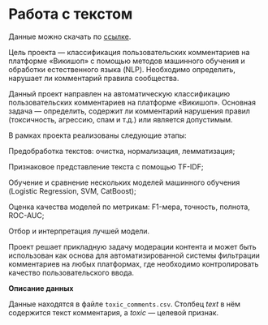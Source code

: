 # Работа с текстом

Данные можно скачать по [ссылке](https://code.s3.yandex.net/datasets/toxic_comments.csv).

Цель проекта — классификация пользовательских комментариев на платформе «Викишоп» с помощью методов машинного обучения и обработки естественного языка (NLP). Необходимо определить, нарушает ли комментарий правила сообщества.

Данный проект направлен на автоматическую классификацию пользовательских комментариев на платформе «Викишоп». Основная задача — определить, содержит ли комментарий нарушения правил (токсичность, агрессию, спам и т.д.) или является допустимым.

В рамках проекта реализованы следующие этапы:

Предобработка текстов: очистка, нормализация, лемматизация;

Признаковое представление текста с помощью TF-IDF;

Обучение и сравнение нескольких моделей машинного обучения (Logistic Regression, SVM, CatBoost);

Оценка качества моделей по метрикам: F1-мера, точность, полнота, ROC-AUC;

Отбор и интерпретация лучшей модели.

Проект решает прикладную задачу модерации контента и может быть использован как основа для автоматизированной системы фильтрации комментариев на любых платформах, где необходимо контролировать качество пользовательского ввода.

**Описание данных**

Данные находятся в файле `toxic_comments.csv`. Столбец *text* в нём содержится текст комментария, а *toxic* — целевой признак.
